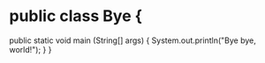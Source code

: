 # public class Bye {

  public static void main (String[] args) {
    System.out.println("Bye bye, world!");
  }
}  
